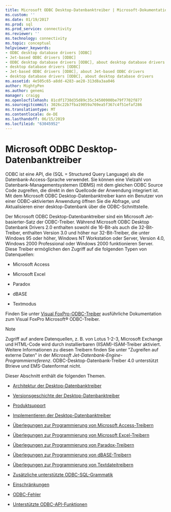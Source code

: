 ```yaml
---
title: Microsoft ODBC Desktop-Datenbanktreiber | Microsoft-Dokumentation
ms.custom: ''
ms.date: 01/19/2017
ms.prod: sql
ms.prod_service: connectivity
ms.reviewer: ''
ms.technology: connectivity
ms.topic: conceptual
helpviewer_keywords:
- ODBC desktop database drivers [ODBC]
- Jet-based ODBC drivers [ODBC]
- ODBC desktop database drivers [ODBC], about desktop database drivers
- desktop database drivers [ODBC]
- Jet-based ODBC drivers [ODBC], about Jet-based ODBC drivers
- desktop database drivers [ODBC], about desktop database drivers
ms.assetid: 4e505c65-a8dd-4283-ae28-313d8a3aa046
author: MightyPen
ms.author: genemi
manager: craigg
ms.openlocfilehash: 81cdf1738d35d89c35c34500900be79f7702f877
ms.sourcegitcommit: 3026c22b7fba19059a769ea5f367c4f51efaf286
ms.translationtype: MT
ms.contentlocale: de-DE
ms.lasthandoff: 06/15/2019
ms.locfileid: "63045952"
---
```

# <a name="microsoft-odbc-desktop-database-drivers"></a>Microsoft ODBC Desktop-Datenbanktreiber
ODBC ist eine API, die (SQL = Structured Query Language) als die Datenbank-Access-Sprache verwendet. Sie können eine Vielzahl von Datenbank-Managementsystemen (DBMS) mit dem gleichen ODBC Source Code zugreifen, die direkt in den Quellcode der Anwendung integriert ist. Mit dem Microsoft ODBC Desktop-Datenbanktreiber kann ein Benutzer von einer ODBC-aktivierten Anwendung öffnen Sie die Abfrage, und Aktualisieren einer desktop-Datenbank über die ODBC-Schnittstelle.  
  
 Der Microsoft ODBC Desktop-Datenbanktreiber sind ein Microsoft Jet-basierter-Satz der ODBC-Treiber. Während Microsoft ODBC Desktop Datenbank Drivers 2.0 enthalten sowohl die 16-Bit-als auch die 32-Bit-Treiber, enthalten Version 3.0 und höher nur 32-Bit-Treiber, die unter Windows 95 oder höher, Windows NT Workstation oder Server, Version 4.0, Windows 2000 Professional oder Windows 2000 funktionieren Server. Diese Treiber ermöglichen den Zugriff auf die folgenden Typen von Datenquellen:  
  
-   Microsoft Access  
  
-   Microsoft Excel  
  
-   Paradox  
  
-   dBASE  
  
-   Textmodus  
  
 Finden Sie unter [Visual FoxPro-ODBC-Treiber](../../odbc/microsoft/visual-foxpro-odbc-driver.md) ausführliche Dokumentation zum Visual FoxPro Microsoft® ODBC-Treiber.  
  
> [!NOTE]  
>  Zugriff auf andere Datenquellen, z. B. von Lotus 1-2-3, Microsoft Exchange und HTML-Code wird durch installierbaren (IISAM)-ISAM-Treiber aktiviert. Weitere Informationen zu diesen Treibern finden Sie unter "Zugreifen auf externe Daten" in der *Microsoft Jet-Datenbank-Engine-Programmierreferenz*. ODBC-Desktop-Datenbank-Treiber 4.0 unterstützt Btrieve und EMS-Datenformat nicht.  
  
 Dieser Abschnitt enthält die folgenden Themen.  
  
-   [Architektur der Desktop-Datenbanktreiber](../../odbc/microsoft/desktop-database-drivers-architecture.md)  
  
-   [Versionsgeschichte der Desktop-Datenbanktreiber](../../odbc/microsoft/history-of-the-desktop-database-drivers.md)  
  
-   [Produktsupport](../../odbc/microsoft/product-support.md)  
  
-   [Implementieren der Desktop-Datenbanktreiber](../../odbc/microsoft/implementing-desktop-database-drivers.md)  
  
-   [Überlegungen zur Programmierung von Microsoft Access-Treibern](../../odbc/microsoft/microsoft-access-driver-programming-considerations.md)  
  
-   [Überlegungen zur Programmierung von Microsoft Excel-Treibern](../../odbc/microsoft/microsoft-excel-driver-programming-considerations.md)  
  
-   [Überlegungen zur Programmierung von Paradox-Treibern](../../odbc/microsoft/paradox-driver-programming-considerations.md)  
  
-   [Überlegungen zur Programmierung von dBASE-Treibern](../../odbc/microsoft/dbase-driver-programming-considerations.md)  
  
-   [Überlegungen zur Programmierung von Textdateitreibern](../../odbc/microsoft/text-file-driver-programming-considerations.md)  
  
-   [Zusätzliche unterstützte ODBC-SQL-Grammatik](../../odbc/microsoft/additional-supported-odbc-sql-grammar.md)  
  
-   [Einschränkungen](../../odbc/microsoft/limitations.md)  
  
-   [ODBC-Fehler](../../odbc/microsoft/odbc-errors.md)  
  
-   [Unterstützte ODBC-API-Funktionen](../../odbc/microsoft/supported-odbc-api-functions.md)
